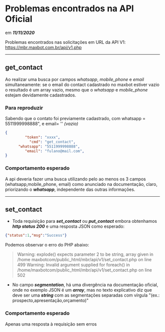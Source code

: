 # Problemas encontrados na API Oficial
em ***11/11/2020***

Problemas encontrados nas solicitações em URL da API V1: https://mbr.maxbot.com.br/api/v1.php
***
## get_contact
Ao realizar uma busca por campos *whatsapp*, *mobile_phone* e *email* simultaneamente: se o email do contact cadastrado no maxbot estiver vazio o resultado é um array vazio, mesmo que o *whatsapp* e *mobile_phone* estejam devidamente cadastrados.

### Para reproduzir
Sabendo que o contato foi previamente cadastrado, com whatsapp = 5511999998888", e email= '' *(vazio)*

```json
{
         "token": "xxxx",
           "cmd": "get_contact",
      "whatsapp": "5511999998888",
         "email": "fulano@mail.com",
}
```
### Comportamento esperado
A api deveria fazer uma busca utilizando pelo ao menos os 3 campos (whatsapp,mobile_phone, email) como anunciado na documentação, claro, priorizando o ***whatsapp***, independente das outras informações.

***
## set_contact
- Toda requisição para ***set_contact*** ou ***put_contact*** embora obtenhamos ***http status 200*** e uma resposta JSON como esperado:
```json
{"status":1,"msg":"Success"}
```
Podemos observar o erro do PHP abaixo:
> Warning: explode() expects parameter 2 to be string, array given in /home maxbotcom/public_html/mbr/api/v1/set_contact.php on line 499
Warning: Invalid argument supplied for foreach() in /home/maxbotcom/public_html/mbr/api/v1/set_contact.php on line 502

- No campo ***segmentation***, há uma divergência na documentação oficial, onde no exemplo JSON é um ***array***, mas no texto explicativo diz que deve ser uma ***string*** com as segmentações separadas com vírgula "(ex.: prospecto,apresentação,orçamento)"
### Comportamento esperado
Apenas uma resposta à requisição sem erros
